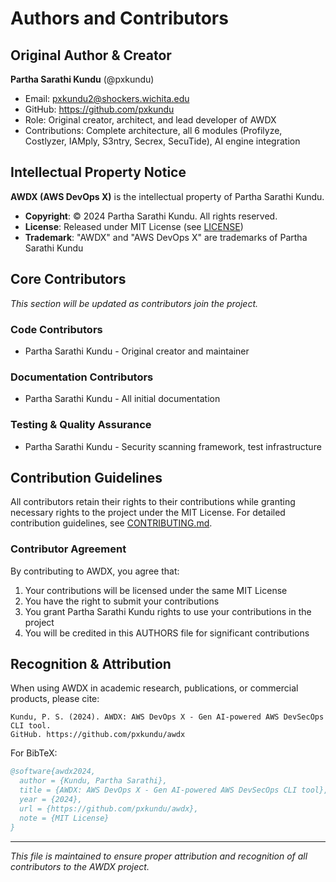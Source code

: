 # Authors and Contributors

## Original Author & Creator

**Partha Sarathi Kundu** (@pxkundu)
- Email: pxkundu2@shockers.wichita.edu
- GitHub: https://github.com/pxkundu
- Role: Original creator, architect, and lead developer of AWDX
- Contributions: Complete architecture, all 6 modules (Profilyze, Costlyzer, IAMply, S3ntry, Secrex, SecuTide), AI engine integration

## Intellectual Property Notice

**AWDX (AWS DevOps X)** is the intellectual property of Partha Sarathi Kundu.

- **Copyright**: © 2024 Partha Sarathi Kundu. All rights reserved.
- **License**: Released under MIT License (see [LICENSE](LICENSE))
- **Trademark**: "AWDX" and "AWS DevOps X" are trademarks of Partha Sarathi Kundu

## Core Contributors

*This section will be updated as contributors join the project.*

### Code Contributors
- Partha Sarathi Kundu - Original creator and maintainer

### Documentation Contributors
- Partha Sarathi Kundu - All initial documentation

### Testing & Quality Assurance
- Partha Sarathi Kundu - Security scanning framework, test infrastructure

## Contribution Guidelines

All contributors retain their rights to their contributions while granting necessary rights to the project under the MIT License. For detailed contribution guidelines, see [CONTRIBUTING.md](CONTRIBUTING.md).

### Contributor Agreement

By contributing to AWDX, you agree that:
1. Your contributions will be licensed under the same MIT License
2. You have the right to submit your contributions
3. You grant Partha Sarathi Kundu rights to use your contributions in the project
4. You will be credited in this AUTHORS file for significant contributions

## Recognition & Attribution

When using AWDX in academic research, publications, or commercial products, please cite:

```
Kundu, P. S. (2024). AWDX: AWS DevOps X - Gen AI-powered AWS DevSecOps CLI tool. 
GitHub. https://github.com/pxkundu/awdx
```

For BibTeX:
```bibtex
@software{awdx2024,
  author = {Kundu, Partha Sarathi},
  title = {AWDX: AWS DevOps X - Gen AI-powered AWS DevSecOps CLI tool},
  year = {2024},
  url = {https://github.com/pxkundu/awdx},
  note = {MIT License}
}
```

---

*This file is maintained to ensure proper attribution and recognition of all contributors to the AWDX project.* 
